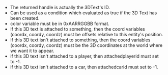 * The returned handle is actually the 3DText's ID.
* Can be used as a condition which evaluated as true if the 3D Text has been created.
* color variable must be in 0xAARRGGBB format.
* If this 3D text is attached to something, then the coord variables (coordx, coordy, coordz) must be offsets relative to this entity's position.
* If this 3D text isn't attached to something, then the coord variables (coordx, coordy, coordz) must be the 3D coordinates at the world where we want it to appear.
* if this 3D text isn't attached to a player, then attachedplayerid must set to -1.
* if this 3D text isn't attached to a car, then attachedcarid must set to -1.